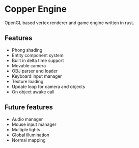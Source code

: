 # Copper Engine
OpenGL based vertex renderer and game engine written in rust.

## Features
- Phong shading
- Entity component system
- Built in delta time support
- Movable camera
- OBJ parser and loader
- Keyboard input manager
- Texture loading
- Update loop for camera and objects
- On object awake call

## Future features
- Audio manager
- Mouse input manager
- Multiple lights
- Global illumination
- Normal mapping